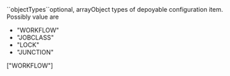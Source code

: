 <tr><td>``objectTypes``</td><td>optional, array</td><td>Object types of depoyable configuration item. Possibly value are 
<ul><li>"WORKFLOW"</li>
    <li>"JOBCLASS"</li>
    <li>"LOCK"</li>
    <li>"JUNCTION"</li>
</ul>
</td><td>["WORKFLOW"]</td><td></td></tr>
